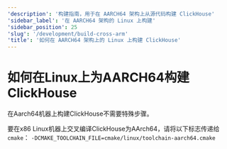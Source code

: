 ```yaml
---
'description': '构建指南，用于在 AARCH64 架构上从源代码构建 ClickHouse'
'sidebar_label': '在 AARCH64 架构的 Linux 上构建'
'sidebar_position': 25
'slug': '/development/build-cross-arm'
'title': '如何在 AARCH64 架构上的 Linux 上构建 ClickHouse'
---
```





# 如何在Linux上为AARCH64构建ClickHouse

在Aarch64机器上构建ClickHouse不需要特殊步骤。

要在x86 Linux机器上交叉编译ClickHouse为AArch64，请将以下标志传递给 `cmake`： `-DCMAKE_TOOLCHAIN_FILE=cmake/linux/toolchain-aarch64.cmake`
